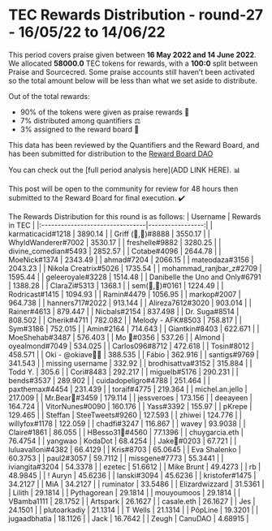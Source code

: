 
# TEC Rewards Distribution - round-27  - 16/05/22 to 14/06/22
This period covers praise given between **16 May 2022 and 14 June 2022**. We allocated **58000.0** TEC tokens for rewards, with a **100:0** split between Praise and Sourcecred. Some praise accounts still haven’t been activated so the total amount below will be less than what we set aside to distribute.

Out of the total rewards:

* 90% of the tokens were given as praise rewards :pray:
* 7% distributed among quantifiers :balance_scale:
* 3% assigned to the reward board :memo:

This data has been reviewed by the Quantifiers and the Reward Board, and has been submitted for distribution to the [Reward Board DAO](https://xdai.aragon.blossom.software/#/rewardboardtec/)


You can check out the [full period analysis here](ADD LINK HERE). :bar_chart:

This post will be open to the community for review for 48 hours then submitted to the Reward Board for final execution. :heavy_check_mark:

The Rewards Distribution for this round is as follows:
| Username                        |   Rewards in TEC |
|:--------------------------------|-----------------:|
| karmaticacid#1218               |       3890.14    |
| Griff (💜,💜)#8888              |       3550.17    |
| WhyldWanderer#7002              |       3530.17    |
| freshelle#9882                  |       3280.25    |
| divine_comedian#5493            |       2852.57    |
| Cotabe#4096                     |       2644.78    |
| MoeNick#1374                    |       2343.49    |
| ahmad#7204                      |       2066.15    |
| mateodaza#3156                  |       2043.23    |
| Nikola Creatrix#5026            |       1735.54    |
| mohammad_ranjbar_z#2709         |       1595.44    |
| geleeroyale#3228                |       1514.48    |
| Danibelle the Uno and Only#6791 |       1388.28    |
| ClaraZi#5313                    |       1368.1     |
| sem(🌸,🐝)#0161                 |       1224.49    |
| Rodricast#1415                  |       1094.93    |
| Ramin#4479                      |       1056.95    |
| markop#2007                     |        964.738   |
| hanners717#2022                 |        913.144   |
| Alireza7612#3020                |        903.014   |
| Rainer#4613                     |        879.447   |
| Nicbals#2154                    |        837.498   |
| Dr. Suga#8514                   |        808.502   |
| Cherik#4711                     |        782.082   |
| Melody - AFK#8503               |        758.817   |
| Sym#3186                        |        752.015   |
| Amin#2164                       |        714.643   |
| Giantkin#8403                   |        622.671   |
| MoeShehab#3487                  |        576.403   |
| Mo 🤖#0356                      |        537.26    |
| Almond | oyealmond#7049         |        534.025   |
| Carlos096#8712                  |        472.618   |
| Tosin#8012                      |        458.571   |
| Oki - @okiave💜🐙               |        388.535   |
| Fábio                           |        362.916   |
| santigs#9769                    |        341.543   |
| missing username                |        332.92    |
| brodhisattva#3152               |        315.884   |
| Todd Y.                         |        305.6     |
| Cori#8483                       |        292.217   |
| miguelb#5176                    |        290.231   |
| bends#3537                      |        289.902   |
| cuidadopeligro#4788             |        251.464   |
| paxthemax#4454                  |        231.439   |
| toraif#4775                     |        219.364   |
| michel.an.jello                 |        217.009   |
| Mr.Bear🐻#3459                  |        179.114   |
| jessveroes                      |        173.156   |
| deeayeen                        |        164.724   |
| VitorNunes#0090                 |        160.176   |
| Yass#3392                       |        155.97    |
| pKrepe                          |        129.465   |
| Steffan | SteeTweets#9260       |        127.593   |
| zhiwei                          |        124.776   |
| willyfox#1178                   |        122.059   |
| chadfi#3247                     |        116.867   |
| wavey                           |         93.9038  |
| Claire#1861                     |         86.055   |
| HBesso31🐙#4560                 |         77.1396  |
| chuygarcia.eth                  |         76.4754  |
| yangwao | KodaDot               |         68.4254  |
| Jake🐍#0203                     |         67.721   |
| luluavalloni#4382               |         66.4129  |
| Kris#8703                       |         65.0645  |
| Eva Shalenko                    |         60.3753  |
| paul2#3057                      |         59.7112  |
| missgene#7773                   |         55.3441  |
| iviangita#3204                  |         54.3378  |
| ezetec                          |         51.6612  |
| Mike Brunt                      |         49.4273  |
| rb                              |         48.9845  |
| ! Auryn                         |         45.6236  |
| lanski#3094                     |         45.6236  |
| kristofer#1475                  |         34.2127  |
| MiA                             |         34.2127  |
| ruminator                       |         33.5486  |
| Elizardwizzard                  |         31.5361  |
| Lilith                          |         29.1814  |
| Pythagorean                     |         29.1814  |
| mouyoumoos                      |         29.1814  |
| VBamba1111                      |         28.1752  |
| Artspark                        |         26.1627  |
| casale.eth                      |         26.1627  |
| Jes                             |         24.1501  |
| plutoarkadiy                    |         21.1314  |
| T Wells                         |         21.1314  |
| PôpLine                         |         19.3201  |
| jugaadbhatia                    |         18.1126  |
| Jack                            |         16.7642  |
| Zeugh | CanuDAO                 |          4.68915 |